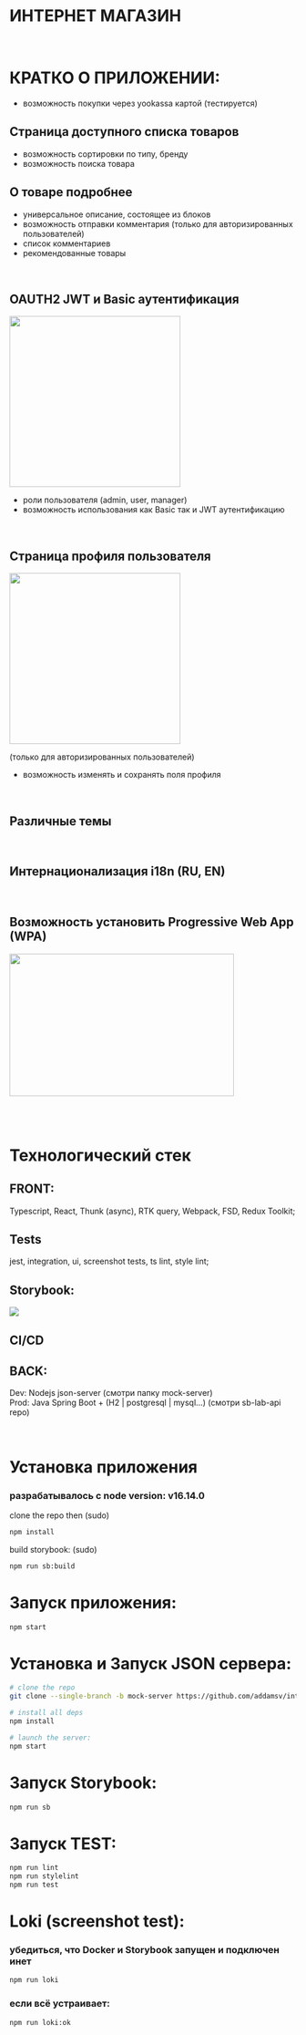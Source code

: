# ИНТЕРНЕТ МАГАЗИН

<br>

# КРАТКО О ПРИЛОЖЕНИИ:

- возможность покупки через yookassa картой (тестируется)

## Страница доступного списка товаров

- возможность сортировки по типу, бренду
- возможность поиска товара

<!-- <img src="./.github/projectDescription/images/app.png"> -->

## О товаре подробнее

<!-- <img src="./.github/projectDescription/images/bookDescription.png" width="300px"> -->

- универсальное описание, состоящее из блоков
- возможность отправки комментария (только для авторизированных пользователей)
- список комментариев
- рекомендованные товары

<br>

## OAUTH2 JWT и Basic аутентификация

<img src="./.github/projectDescription/images/basicAuth.png" width="300px">

- роли пользователя (admin, user, manager)
- возможность использования как Basic так и JWT аутентификацию

<br>

## Страница профиля пользователя

<img src="./.github/projectDescription/images/userProfile.png" width="300px">

(только для авторизированных пользователей)

- возможность изменять и сохранять поля профиля

<br>

## Различные темы

<!-- <img src="./.github/projectDescription/images/darkBlue.png" width="100px"><img src="./.github/projectDescription/images/dark.png" width="100px"><img src="./.github/projectDescription/images/lightBlue.png" width="100px"> -->

<br>

## Интернационализация i18n (RU, EN)

<br>

## Возможность установить Progressive Web App (WPA)

<img src="./.github/projectDescription/images/wpa.jpg" width="394px" height="250px">

<br><br>

# Технологический стек

## FRONT:

Typescript, React, Thunk (async), RTK query, Webpack, FSD, Redux Toolkit;

## Tests

jest, integration, ui, screenshot tests, ts lint, style lint;

## Storybook:

<img src="./.github/projectDescription/images/storybook.png">

## CI/CD

## BACK:

Dev: Nodejs json-server (смотри папку mock-server)
<br>
Prod: Java Spring Boot + (H2 | postgresql | mysql...) (смотри sb-lab-api repo)

<br>

# Установка приложения

### разрабатывалось с node version: v16.14.0

clone the repo then (sudo)

```bash
npm install
```

build storybook: (sudo)

```bash
npm run sb:build
```

<!-- в node_modules/entities удалил поля "module" и "exports" и всё заработало -->

# Запуск приложения:

```bash
npm start
```

# Установка и Запуск JSON сервера:

```bash
# clone the repo
git clone --single-branch -b mock-server https://github.com/addamsv/internet-store.git

# install all deps
npm install

# launch the server:
npm start
```

# Запуск Storybook:

```bash
npm run sb
```

# Запуск ТEST:

```bash
npm run lint
npm run stylelint
npm run test
```

# Loki (screenshot test):

### убедиться, что Docker и Storybook запущен и подключен инет

```bash
npm run loki
```

### если всё устраивает:

```bash
npm run loki:ok
```
